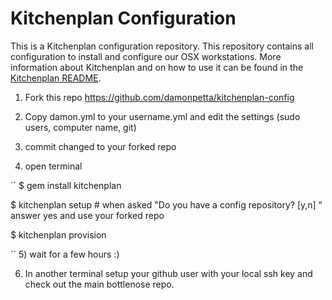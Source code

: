 # Kitchenplan Configuration

This is a Kitchenplan configuration repository. This repository contains all configuration to install and configure our OSX workstations. More information about Kitchenplan and on how to use it can be found in the [Kitchenplan README](https://github.com/kitchenplan/kitchenplan).

1) Fork this repo https://github.com/damonpetta/kitchenplan-config

2) Copy damon.yml to your username.yml and edit the settings (sudo users, computer name, git)

3) commit changed to your forked repo

4) open terminal 

``
$ gem install kitchenplan

$ kitchenplan setup # when asked "Do you have a config repository? [y,n] “ answer yes and use your forked repo

$ kitchenplan provision

``
5) wait for a few hours :)

6) In another terminal setup your github user with your local ssh key and check out the main bottlenose repo.

